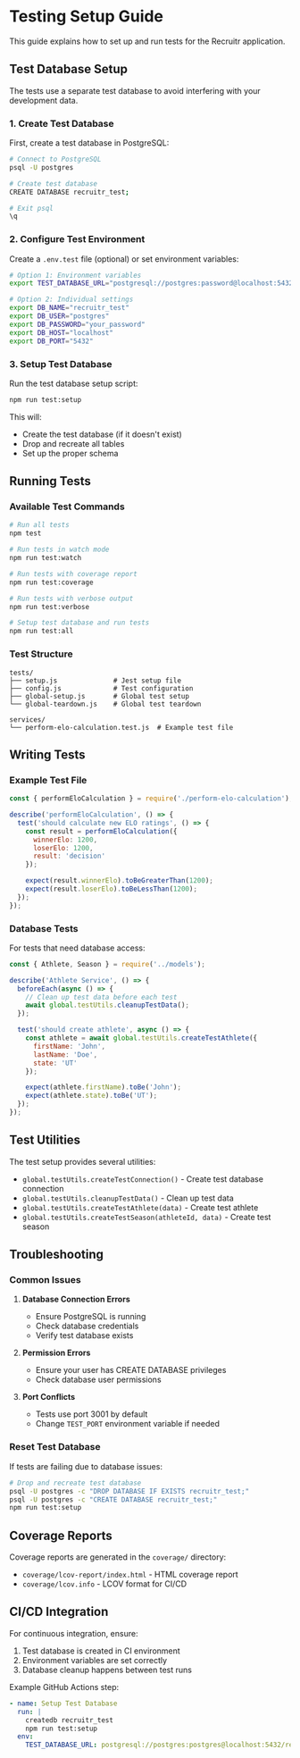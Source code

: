 # Testing Setup Guide

This guide explains how to set up and run tests for the Recruitr application.

## Test Database Setup

The tests use a separate test database to avoid interfering with your development data.

### 1. Create Test Database

First, create a test database in PostgreSQL:

```bash
# Connect to PostgreSQL
psql -U postgres

# Create test database
CREATE DATABASE recruitr_test;

# Exit psql
\q
```

### 2. Configure Test Environment

Create a `.env.test` file (optional) or set environment variables:

```bash
# Option 1: Environment variables
export TEST_DATABASE_URL="postgresql://postgres:password@localhost:5432/recruitr_test"

# Option 2: Individual settings
export DB_NAME="recruitr_test"
export DB_USER="postgres"
export DB_PASSWORD="your_password"
export DB_HOST="localhost"
export DB_PORT="5432"
```

### 3. Setup Test Database

Run the test database setup script:

```bash
npm run test:setup
```

This will:
- Create the test database (if it doesn't exist)
- Drop and recreate all tables
- Set up the proper schema

## Running Tests

### Available Test Commands

```bash
# Run all tests
npm test

# Run tests in watch mode
npm run test:watch

# Run tests with coverage report
npm run test:coverage

# Run tests with verbose output
npm run test:verbose

# Setup test database and run tests
npm run test:all
```

### Test Structure

```
tests/
├── setup.js              # Jest setup file
├── config.js             # Test configuration
├── global-setup.js       # Global test setup
└── global-teardown.js    # Global test teardown

services/
└── perform-elo-calculation.test.js  # Example test file
```

## Writing Tests

### Example Test File

```javascript
const { performEloCalculation } = require('./perform-elo-calculation');

describe('performEloCalculation', () => {
  test('should calculate new ELO ratings', () => {
    const result = performEloCalculation({
      winnerElo: 1200,
      loserElo: 1200,
      result: 'decision'
    });

    expect(result.winnerElo).toBeGreaterThan(1200);
    expect(result.loserElo).toBeLessThan(1200);
  });
});
```

### Database Tests

For tests that need database access:

```javascript
const { Athlete, Season } = require('../models');

describe('Athlete Service', () => {
  beforeEach(async () => {
    // Clean up test data before each test
    await global.testUtils.cleanupTestData();
  });

  test('should create athlete', async () => {
    const athlete = await global.testUtils.createTestAthlete({
      firstName: 'John',
      lastName: 'Doe',
      state: 'UT'
    });

    expect(athlete.firstName).toBe('John');
    expect(athlete.state).toBe('UT');
  });
});
```

## Test Utilities

The test setup provides several utilities:

- `global.testUtils.createTestConnection()` - Create test database connection
- `global.testUtils.cleanupTestData()` - Clean up test data
- `global.testUtils.createTestAthlete(data)` - Create test athlete
- `global.testUtils.createTestSeason(athleteId, data)` - Create test season

## Troubleshooting

### Common Issues

1. **Database Connection Errors**
   - Ensure PostgreSQL is running
   - Check database credentials
   - Verify test database exists

2. **Permission Errors**
   - Ensure your user has CREATE DATABASE privileges
   - Check database user permissions

3. **Port Conflicts**
   - Tests use port 3001 by default
   - Change `TEST_PORT` environment variable if needed

### Reset Test Database

If tests are failing due to database issues:

```bash
# Drop and recreate test database
psql -U postgres -c "DROP DATABASE IF EXISTS recruitr_test;"
psql -U postgres -c "CREATE DATABASE recruitr_test;"
npm run test:setup
```

## Coverage Reports

Coverage reports are generated in the `coverage/` directory:

- `coverage/lcov-report/index.html` - HTML coverage report
- `coverage/lcov.info` - LCOV format for CI/CD

## CI/CD Integration

For continuous integration, ensure:

1. Test database is created in CI environment
2. Environment variables are set correctly
3. Database cleanup happens between test runs

Example GitHub Actions step:

```yaml
- name: Setup Test Database
  run: |
    createdb recruitr_test
    npm run test:setup
  env:
    TEST_DATABASE_URL: postgresql://postgres:postgres@localhost:5432/recruitr_test
```
